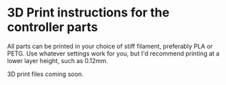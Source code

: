 # 3D Print instructions for the controller parts

All parts can be printed in your choice of stiff filament, preferably PLA or PETG. Use whatever settings work for you, but I'd recommend printing at a lower layer height, such as 0.12mm.

3D print files coming soon.
